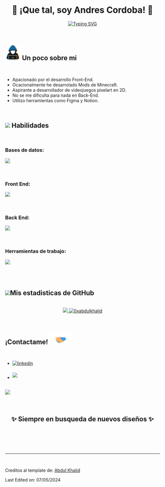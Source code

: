 
<h1 align="center">🌴<b> ¡Que tal, soy Andres Cordoba! </b>🌴</h1>
<!-- Readme Typing SVG -->
<p align="center">
  <a href="https://git.io/typing-svg"><img src="https://readme-typing-svg.demolab.com?font=Fira+Code&pause=1000&color=2FC000&random=true&width=435&lines=Apacionado+por+el+Front-End.;El+Back-End+tambi%C3%A9n+es+mi+aliado.;%C2%BFSe+viene+juego+TransmiLleno%3F;%C2%A1Minecraft+Modders+Community!;%C2%A1Que+viva+el+SENA!" alt="Typing SVG" /></a>
</p>

<br>
	
## <picture><img src = "https://github.com/0xAbdulKhalid/0xAbdulKhalid/raw/main/assets/mdImages/about_me.gif" width = 50px></picture> **Un poco sobre mi**

<br>

- Apacionado por el desarrollo Front-End.
- Ocacionalmente he desarrolado Mods de Minecraft.
- Aspirante a desarrollador de videojuegos pixelart en 2D.
- No se me dificulta para nada en Back-End.
- Utilizo herramientas como Figma y Notion.

<br>

## <img src="https://media2.giphy.com/media/QssGEmpkyEOhBCb7e1/giphy.gif?cid=ecf05e47a0n3gi1bfqntqmob8g9aid1oyj2wr3ds3mg700bl&rid=giphy.gif" width ="25"><b> Habilidades</b>
<br>

<p align="center">

### **Bases de datos**:
    
<p align="left">
  <a href="https://skillicons.dev">
    <img src="https://skillicons.dev/icons?i=docker,mysql,mongo,elasticsearch," />
  </a>
</p>

<br>   
    
### **Front End**:

<p align="left">
  <a href="https://skillicons.dev">
    <img src="https://skillicons.dev/icons?i=html,css,js,bootstrap,tailwind,react,angular,vite,lit,webflow" />
  </a>
</p>
<br>

### **Back End**:

<p align="left">
  <a href="https://skillicons.dev">
    <img src="https://skillicons.dev/icons?i=js,php,python,nodejs,spring,maven,java,gradle,flutter,flask,fastapi,express,md,npm,yarn" />
  </a>
</p>

<br>

### **Herramientas de trabajo**:

<p align="left">
  <a href="https://skillicons.dev">
    <img src="https://skillicons.dev/icons?i=vscode,jenkins,docker,sublime,notion,postman,figma,anaconda,androidstudio" />
  </a>
</p>
<br>

<br>


## <img src="https://media.giphy.com/media/iY8CRBdQXODJSCERIr/giphy.gif" width="35"><b>Mis estadisticas de GitHub</b>
<br>

<div align="center">
  <a href="https://github.com/ForestParadiseOrigen/">
    <img src="https://github-readme-stats.vercel.app/api?username=ForestParadiseOrigen&include_all_commits=true&show_icons=true&line_height=20&title_color=7A7ADB&icon_color=2234AE&text_color=D3D3D3&bg_color=0,000000,130F40" width="500"/>
    <img src="https://github-readme-stats.vercel.app/api/top-langs?username=ForestParadiseOrigen&show_icons=true&locale=en&layout=compact&line_height=20&title_color=7A7ADB&icon_color=2234AE&text_color=D3D3D3&bg_color=0,000000,130F40" width="320"  alt="0xabdulkhalid"/>
  </a>
</div>

<br>

<br>

## <b>¡Contactame!</b><img src="https://github.com/0xAbdulKhalid/0xAbdulKhalid/raw/main/assets/mdImages/handshake.gif" width ="80">
<br>
<div align='left'>

<ul>

<li>
<a href="www.linkedin.com/in/andres-julian-cordoba-ventura-20635a204" target="_blank">
<img src="https://img.shields.io/badge/linkedin:  Andres_Cordoba-%2300acee.svg?color=405DE6&style=for-the-badge&logo=linkedin&logoColor=white" alt=linkedin style="margin-bottom: 5px;"/>
</a>
</li>

<br>

<li>
<a href="mailto:andres.jcv.678@gmail.com" target="_blank">
<img src="https://img.shields.io/badge/gmail: andres.jcv.678@gmail.com-%23EA4335.svg?style=for-the-badge&logo=gmail&logoColor=white" t=mail style="margin-bottom: 5px;" />
</a>
</li>
	
</ul>
</div>

<br>
<img src="https://user-images.githubusercontent.com/73097560/115834477-dbab4500-a447-11eb-908a-139a6edaec5c.gif">
<br>
<br>
<br>

<div align='center'>

## <b>✨ Siempre en busqueda de nuevos diseños ✨</b>

</div>
<br>
<br>
<br>
<br>

---

<br>

Creditos al template de: [Abdul Khalid](https://github.com/0xabdulkhalid)

Last Edited on: 07/05/2024

